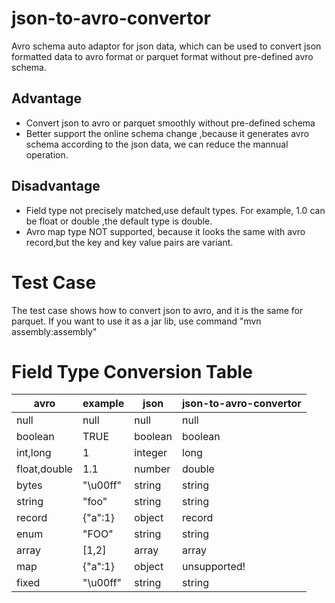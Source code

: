 # json-to-avro-convertor
Avro schema auto adaptor for json data, which can be used to convert json formatted data to avro format or parquet format without pre-defined avro schema.

## Advantage
* Convert json to avro or parquet smoothly without pre-defined schema
* Better support the online schema change ,because it generates avro schema according to the json data, we can reduce the mannual operation.

## Disadvantage
* Field type not precisely matched,use default types. For example, 1.0 can be float or double ,the default type is double.
* Avro map type NOT supported, because it looks the same with avro record,but the key and key value pairs are variant.


# Test Case
The test case shows how to convert json to avro, and it is the same for parquet.
If you want to use it as a jar lib, use command "mvn assembly:assembly"

# Field Type Conversion Table
avro |example |json | json-to-avro-convertor
---|---|---|---
null | null | null| null
boolean | TRUE| boolean| boolean 
int,long | 1 | integer| long
float,double | 1.1| number| double
bytes | "\u00ff" | string | string
string| "foo" |string| string
record | {"a":1}| object| record 
enum | "FOO" | string| string
array | [1,2]| array | array
map | {"a":1} | object | unsupported!
fixed | "\u00ff" | string | string 

